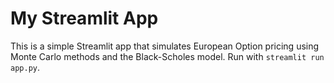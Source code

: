 # My Streamlit App

This is a simple Streamlit app that simulates European Option pricing using Monte Carlo methods and the Black-Scholes model. Run with `streamlit run app.py`.
